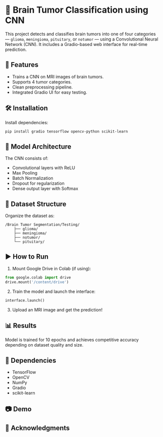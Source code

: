 # 🧠 Brain Tumor Classification using CNN

This project detects and classifies brain tumors into one of four categories — `glioma`, `meningioma`, `pituitary`, or `notumor` — using a Convolutional Neural Network (CNN). It includes a Gradio-based web interface for real-time prediction.

## 🚀 Features

- Trains a CNN on MRI images of brain tumors.
- Supports 4 tumor categories.
- Clean preprocessing pipeline.
- Integrated Gradio UI for easy testing.

## 🛠️ Installation

Install dependencies:

```bash
pip install gradio tensorflow opencv-python scikit-learn
```

## 🧠 Model Architecture

The CNN consists of:
- Convolutional layers with ReLU
- Max Pooling
- Batch Normalization
- Dropout for regularization
- Dense output layer with Softmax

## 📁 Dataset Structure

Organize the dataset as:

```
/Brain Tumor Segmentation/Testing/
    ├── glioma/
    ├── meningioma/
    ├── notumor/
    └── pituitary/
```

## ▶️ How to Run

1. Mount Google Drive in Colab (if using):
```python
from google.colab import drive
drive.mount('/content/drive')
```

2. Train the model and launch the interface:
```python
interface.launch()
```

3. Upload an MRI image and get the prediction!

## 📊 Results

Model is trained for 10 epochs and achieves competitive accuracy depending on dataset quality and size.

## 📌 Dependencies

- TensorFlow
- OpenCV
- NumPy
- Gradio
- scikit-learn

## 📷 Demo

## 🤝 Acknowledgments
